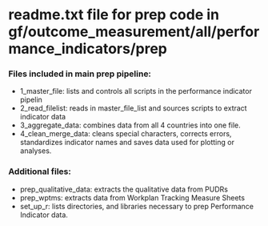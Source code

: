 # readme.txt file for prep code in gf/outcome_measurement/all/performance_indicators/prep

### Files included in main prep pipeline:
- 1_master_file: lists and controls all scripts in the performance indicator pipelin
- 2_read_filelist: reads in master_file_list and sources scripts to extract indicator data
- 3_aggregate_data: combines data from all 4 countries into one file.
- 4_clean_merge_data: cleans special characters, corrects errors, standardizes indicator names and saves data used for plotting or analyses.

### Additional files:
- prep_qualitative_data: extracts the qualitative data from PUDRs
- prep_wptms: extracts data from Workplan Tracking Measure Sheets
- set_up_r: lists directories, and libraries necessary to prep Performance Indicator data.
